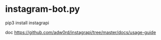 # instagram-bot.py
pip3 install instagrapi

doc
https://github.com/adw0rd/instagrapi/tree/master/docs/usage-guide
